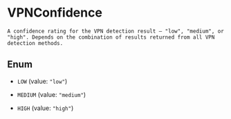 

# VPNConfidence
    A confidence rating for the VPN detection result — "low", "medium", or "high". Depends on the combination of results returned from all VPN detection methods.

## Enum


* `LOW` (value: `"low"`)

* `MEDIUM` (value: `"medium"`)

* `HIGH` (value: `"high"`)



